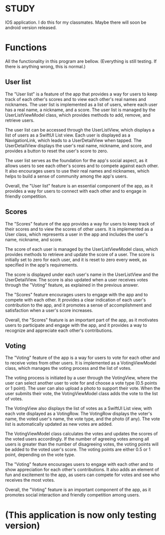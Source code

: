 
STUDY
=============

IOS application. I do this for my classmates. Maybe there will soon be android version released.


# Functions

All the functionality in this program are bellow. (Everything is still testing. If there is anything wrong, this is normal.)

## User list

The "User list" is a feature of the app that provides a way for users to keep track of each other's scores and to view each other's real names and nicknames. The user list is implemented as a list of users, where each user has a real name, a nickname, and a score. The user list is managed by the UserListViewModel class, which provides methods to add, remove, and retrieve users.

The user list can be accessed through the UserListView, which displays a list of users as a SwiftUI List view. Each user is displayed as a NavigationLink, which leads to a UserDetailView when tapped. The UserDetailView displays the user's real name, nickname, and score, and provides a button to reset the user's score to zero.

The user list serves as the foundation for the app's social aspect, as it allows users to see each other's scores and to compete against each other. It also encourages users to use their real names and nicknames, which helps to build a sense of community among the app's users.

Overall, the "User list" feature is an essential component of the app, as it provides a way for users to connect with each other and to engage in friendly competition.

## Scores

The "Scores" feature of the app provides a way for users to keep track of their scores and to view the scores of other users. It is implemented as a User class, which represents a user in the app and includes the user's name, nickname, and score.

The score of each user is managed by the UserListViewModel class, which provides methods to retrieve and update the score of a user. The score is initially set to zero for each user, and it is reset to zero every week, as specified in the app's requirements.

The score is displayed under each user's name in the UserListView and the UserDetailView. The score is also updated when a user receives votes through the "Voting" feature, as explained in the previous answer.

The "Scores" feature encourages users to engage with the app and to compete with each other. It provides a clear indication of each user's contribution to the app, and it promotes a sense of accomplishment and satisfaction when a user's score increases.

Overall, the "Scores" feature is an important part of the app, as it motivates users to participate and engage with the app, and it provides a way to recognize and appreciate each other's contributions.

## Voting 

The "Voting" feature of the app is a way for users to vote for each other and to receive votes from other users. It is implemented as a VotingViewModel class, which manages the voting process and the list of votes.

The voting process is initiated by a user through the VotingView, where the user can select another user to vote for and choose a vote type (0.5 points or 1 point). The user can also upload a photo to support their vote. When the user submits their vote, the VotingViewModel class adds the vote to the list of votes.

The VotingView also displays the list of votes as a SwiftUI List view, with each vote displayed as a VotingRow. The VotingRow displays the voter's name, the voted user's name, the vote type, and the photo (if any). The vote list is automatically updated as new votes are added.

The VotingViewModel class calculates the votes and updates the scores of the voted users accordingly. If the number of agreeing votes among all users is greater than the number of disagreeing votes, the voting points will be added to the voted user's score. The voting points are either 0.5 or 1 point, depending on the vote type.

The "Voting" feature encourages users to engage with each other and to show appreciation for each other's contributions. It also adds an element of fun and excitement to the app, as users can compete for votes and see who receives the most votes.

Overall, the "Voting" feature is an important component of the app, as it promotes social interaction and friendly competition among users.

# (This application is now only testing version)
